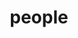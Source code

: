 ---
layout: profiles
permalink: /people/
title: people
description: meet the people behind the research
nav: true
nav_order: 7

profiles:
  # if you want to include more than one profile, just replicate the following block
  # and create one content file for each profile inside _pages/
  - align: right
    image: prof_pic.jpg
    content: about_einstein.md
    image_circular: false # crops the image to make it circular
    more_info: >
      <p>555 your office number</p>
      <p>123 your address street</p>
      <p>Your City, State 12345</p>
  - align: left
    image: prof_pic.jpg
    content: about_einstein.md
    image_circular: false # crops the image to make it circular
    more_info: >
      <p>555 your office number</p>
      <p>123 your address street</p>
      <p>Your City, State 12345</p>

members:
  - name: Raja Sambasivan
    image: raja_sambasivan_resized.png
    interests:
    role: Assistant Professor
    link: https://raja.cs.tufts.edu/

  - name: Max Liu
    image: max_liu.jpeg
    interests: Distributed Systems, Microservices
    role: Ph.D Student, Tufts University

  - name: Darby Huye
    image: darby_huye.png
    interests: Distributed Tracing & Observability, Visualization, Distributed Systems
    role: Ph.D Student, Tufts University
    link: https://www.darbyhuye.com/

  - name: Zhaoqi (Roy) Zhang
    image: zhaoqi_zhang.jpg
    interests: Distributed Systems, Kernel tracing, Networks
    role: Ph.D Student, Tufts University

  - name: Tomislav Žabčić-Matić
    image: tomislav_zm.png
    interests: Data Systems, Stream Processing, Distributed Systems
    role: Ph.D Student, Tufts University

  - name: Sarah Abowitz
    image: sarah_abowitz.jpeg
    interests: Network Security, Debugging, Distributed Systems
    role: Ph.D Student, Tufts University

  - name: Adrita Samanta
    image: adrita_samanta.jpg
    role: High School MIT PRIMES student
    interests: Computer Science, Mathematics

  - name: Govind Velamoor
    image: govind_velamoor.jpg
    role: High School MIT PRIMES student
    interests:  Computer Science, Math, Robotics


friends:
  - name: Mert Toslali
    image: mert_toslali_resized.png
    role: Ph.D. Candidate, Boston University
    advisor: Ayse Coskun

  - name: Mania Abdi
    image: mania_abdi.jpg
    role: Ph.D. Candidate, Northeastern University
    advisor: Peter Desnoyers

alumni:
  - name: Emre Ates
    image: emre_ates_cropped.png
    role: PhD, 2020, Boston University
    next_steps: Google

  - name: Alex Ellis
    image: alex_ellis.png
    role: MS, 2021, Tufts University
    next_steps: Google

  - name: Tanmay Gupta
    image: tanmay_gupta.jpeg
    role: High School MIT PRIMES student
    next_steps: Finish High School

  - name: Joey Dong
    image: joey.jpeg
    role: High School MIT PRIMES student
    interests: Computer Science, Engineering

  - name: Anshul Rastogi
    image: 
    role: High School MIT PRIMES student
    interests: Computer Science, Mathematics
    
---